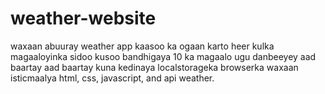 # weather-website
waxaan abuuray weather app kaasoo ka ogaan karto heer kulka magaaloyinka sidoo kusoo bandhigaya 10 ka magaalo ugu danbeeyey aad baartay aad baartay kuna kedinaya localstorageka browserka waxaan isticmaalya html, css, javascript, and api weather. 
